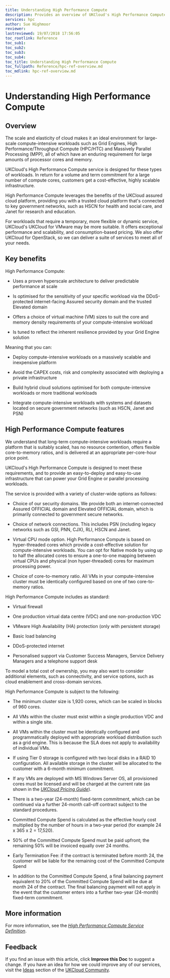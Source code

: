 ```yaml
---
title: Understanding High Performance Compute
description: Provides an overview of UKCloud's High Performance Compute service
services: hpc
author: Sue Highmoor
reviewer:
lastreviewed: 19/07/2018 17:56:05
toc_rootlink: Reference
toc_sub1: 
toc_sub2:
toc_sub3:
toc_sub4:
toc_title: Understanding High Performance Compute
toc_fullpath: Reference/hpc-ref-overview.md
toc_mdlink: hpc-ref-overview.md
---
```


# Understanding High Performance Compute

## Overview

The scale and elasticity of cloud makes it an ideal environment for large-scale compute-intensive workloads such as Grid Engines, High Performance/Throughput Compute (HPC/HTC) and Massively Parallel Processing (MPP), all of which have an enduring requirement for large amounts of processor cores and memory.

UKCloud's High Performance Compute service is designed for these types of workloads. In return for a volume and term commitment for a large number of compute cores, customers get a cost-effective, highly scalable infrastructure.

High Performance Compute leverages the benefits of the UKCloud assured cloud platform, providing you with a trusted cloud platform that's connected to key government networks, such as HSCN for health and social care, and Janet for research and education.

For workloads that require a temporary, more flexible or dynamic service, UKCloud's UKCloud for VMware may be more suitable. It offers exceptional performance and scalability, and consumption-based pricing. We also offer UKCloud for OpenStack, so we can deliver a suite of services to meet all of your needs.

## Key benefits

High Performance Compute:

- Uses a proven hyperscale architecture to deliver predictable performance at scale

- Is optimised for the sensitivity of your specific workload via the DDoS-protected internet-facing Assured security domain and the trusted Elevated domain

- Offers a choice of virtual machine (VM) sizes to suit the core and memory density requirements of your compute-intensive workload

- Is tuned to reflect the inherent resilience provided by your Grid Engine solution

Meaning that you can:

- Deploy compute-intensive workloads on a massively scalable and inexpensive platform

- Avoid the CAPEX costs, risk and complexity associated with deploying a private infrastructure

- Build hybrid cloud solutions optimised for both compute-intensive workloads or more traditional workloads

- Integrate compute-intensive workloads with systems and datasets located on secure government networks (such as HSCN, Janet and PSN)

## High Performance Compute features

We understand that long-term compute-intensive workloads require a platform that is suitably scaled, has no resource contention, offers flexible core-to-memory ratios, and is delivered at an appropriate per-core-hour price point.

UKCloud's High Performance Compute is designed to meet these requirements, and to provide an easy-to-deploy and easy-to-use infrastructure that can power your Grid Engine or parallel processing workloads.

The service is provided with a variety of cluster-wide options as follows:

- Choice of our security domains. We provide both an internet-connected Assured OFFICIAL domain and Elevated OFFICIAL domain, which is primarily connected to government secure networks.

- Choice of network connections. This includes PSN (including legacy networks such as GSI, PNN, CJX), RLI, HSCN and Janet.

- Virtual CPU mode option. High Performance Compute is based on hyper-threaded cores which provide a cost-effective solution for compute-intensive workloads. You can opt for Native mode by using up to half the allocated cores to ensure a one-to-one mapping between virtual CPUs and physical (non hyper-threaded) cores for maximum processing power.

- Choice of core-to-memory ratio. All VMs in your compute-intensive cluster must be identically configured based on one of two core-to-memory ratios.

High Performance Compute includes as standard:

- Virtual firewall

- One production virtual data centre (VDC) and one non-production VDC

- VMware High Availability (HA) protection (only with persistent storage)

- Basic load balancing

- DDoS-protected internet

- Personalised support via Customer Success Managers, Service Delivery Managers and a telephone support desk

To model a total cost of ownership, you may also want to consider additional elements, such as connectivity, and service options, such as cloud enablement and cross-domain services.

High Performance Compute is subject to the following:

- The minimum cluster size is 1,920 cores, which can be scaled in blocks of 960 cores.

- All VMs within the cluster must exist within a single production VDC and within a single site.

- All VMs within the cluster must be identically configured and programmatically deployed with appropriate workload distribution such as a grid engine. This is because the SLA does not apply to availability of individual VMs.

- If using Tier 0 storage is configured with two local disks in a RAID 10 configuration. All available storage in the cluster will be allocated to the customer with a 6-month minimum commitment.

- If any VMs are deployed with MS Windows Server OS, all provisioned cores must be licensed and will be charged at the current rate (as shown in the [*UKCloud Pricing Guide*](https://ukcloud.com/wp-content/uploads/2019/06/ukcloud-pricing-guide-11.0.pdf)).

- There is a two-year (24-month) fixed-term commitment, which can be continued via a further 24-month call-off contract subject to the standard procedures.

- Committed Compute Spend is calculated as the effective hourly cost multiplied by the number of hours in a two-year period (for example 24 x 365 x 2 = 17,520).

- 50% of the Committed Compute Spend must be paid upfront; the remaining 50% will be invoiced equally over 24 months.

- Early Termination Fee: if the contract is terminated before month 24, the customer will be liable for the remaining cost of the Committed Compute Spend

- In addition to the Committed Compute Spend, a final balancing payment equivalent to 20% of the Committed Compute Spend will be due at month 24 of the contract. The final balancing payment will not apply in the event that the customer enters into a further two-year (24-month) fixed-term commitment.

## More information

For more information, see the [*High Performance Compute Service Definition*](hpc-sd.md).

## Feedback

If you find an issue with this article, click **Improve this Doc** to suggest a change. If you have an idea for how we could improve any of our services, visit the [Ideas](https://community.ukcloud.com/ideas) section of the [UKCloud Community](https://community.ukcloud.com).

